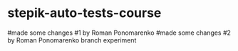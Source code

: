 # stepik-auto-tests-course
#made some changes #1 by Roman Ponomarenko
#made some changes #2 by Roman Ponomarenko branch experiment
